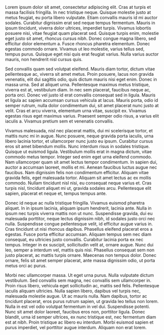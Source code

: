 Lorem ipsum dolor sit amet, consectetur adipiscing elit. Cras at turpis et
massa facilisis fringilla. In nec tristique neque. Quisque molestie justo at
metus feugiat, eu porta libero vulputate. Etiam convallis mauris id mi auctor
sodales. Curabitur dignissim erat sed neque tempus fermentum. Mauris in ipsum
tincidunt, viverra dolor ultrices, imperdiet turpis. Vivamus lobortis posuere
nisi, vitae feugiat quam placerat sed. Quisque turpis enim, molestie eget justo
sit amet, rhoncus cursus nibh. Donec congue magna libero, sed efficitur dolor
elementum a. Fusce rhoncus pharetra elementum. Donec egestas commodo ornare.
Vivamus ut leo molestie, varius tellus sed, tempus purus. Quisque eget nisi
quis erat feugiat varius. Nulla varius auctor mauris, non hendrerit nisl cursus
quis.

Sed convallis quam sed volutpat eleifend. Mauris diam tortor, dictum vitae
pellentesque ac, viverra sit amet metus. Proin posuere, lacus non gravida
venenatis, elit dui sagittis odio, quis dictum mauris nisi eget enim. Donec in
massa urna. Sed at aliquet urna. Pellentesque maximus metus tristique, viverra
est at, vestibulum diam. In nec sem placerat, faucibus neque ac, porta orci.
Donec vel justo id erat convallis consequat sed in ligula. Mauris et ligula ac
sapien accumsan cursus vehicula at lacus. Mauris porta, odio id semper rutrum,
nulla dolor condimentum dui, sit amet placerat nunc justo at velit. Cras et
arcu viverra, elementum urna vitae, suscipit ex. Vivamus egestas risus eget
maximus varius. Praesent semper odio risus, a varius elit iaculis a. Vivamus
pretium sem et venenatis convallis.

Vivamus malesuada, nisl nec placerat mattis, dui mi scelerisque tortor, et
mattis nunc mi in augue. Nunc posuere, neque gravida porta iaculis, urna libero
lacinia tortor, et ullamcorper nunc justo eu ipsum. Curabitur cursus eros sit
amet bibendum mollis. Nunc interdum risus in sodales tristique. Quisque ut
euismod ligula. Vestibulum mollis erat in magna dictum, vitae commodo metus
tempor. Integer sed enim eget urna eleifend commodo. Nam ullamcorper quam sit
amet lectus tempor condimentum. In sapien dui, auctor a accumsan laoreet,
mollis et mi. Aenean faucibus luctus augue nec faucibus. Nam dignissim felis
non condimentum efficitur. Aliquam vitae gravida felis, eget malesuada tortor.
Aliquam sit amet lectus ac ex mollis commodo. Nullam tincidunt nisl nisi, eu
consequat neque varius et. Cras turpis nisl, tincidunt aliquet mi ut, gravida
sodales arcu. Pellentesque elit sapien, placerat et neque et, tempus tempus
ante.

Donec id neque ac nulla tristique fringilla. Vivamus euismod pharetra aliquet.
In in ipsum lacinia, aliquam ipsum hendrerit, lacinia ante. Nulla in ipsum nec
turpis viverra mattis non ut nunc. Suspendisse gravida, dui eu malesuada
porttitor, neque lectus dignissim nibh, id sodales justo orci nec nulla.
Suspendisse congue pellentesque velit, id efficitur augue varius in. Cras
tincidunt ut nisi rhoncus dapibus. Phasellus eleifend placerat eros a egestas.
Fusce porta efficitur accumsan. Aliquam tempus sem nec diam consequat, eu
ultricies justo convallis. Curabitur lacinia porta ex nec tempus. Integer in ex
suscipit, sollicitudin velit at, ornare augue. Nunc dui leo, semper a interdum
vel, mattis quis nisi. Phasellus consequat sem non justo placerat, ac mattis
turpis ornare. Maecenas non tempus dolor. Donec ornare, felis sit amet semper
placerat, ante massa dignissim odio, ut porta metus orci ac purus.

Morbi nec ullamcorper massa. Ut eget urna purus. Nulla vulputate dictum
vestibulum. Sed convallis sem magna, nec convallis sem ullamcorper in. Proin
risus libero, vehicula eget sollicitudin ac, mattis sed felis. Pellentesque
iaculis aliquam ultricies. Nulla sapien libero, dapibus vel turpis nec,
malesuada molestie augue. Ut ac mauris nulla. Nam dapibus, tortor ac tincidunt
placerat, eros purus rutrum sapien, ut gravida leo tellus non lorem. Nulla in
est vel odio volutpat fermentum in vel dui. Suspendisse potenti. Nunc sit amet
dolor laoreet, faucibus eros non, porttitor ligula. Donec blandit, urna id
semper ultrices, ex nunc tristique est, nec fermentum diam est at nibh. Proin
tristique ac libero eu interdum. Morbi euismod sapien et purus imperdiet, vel
porttitor augue interdum. Aliquam non erat lorem.
